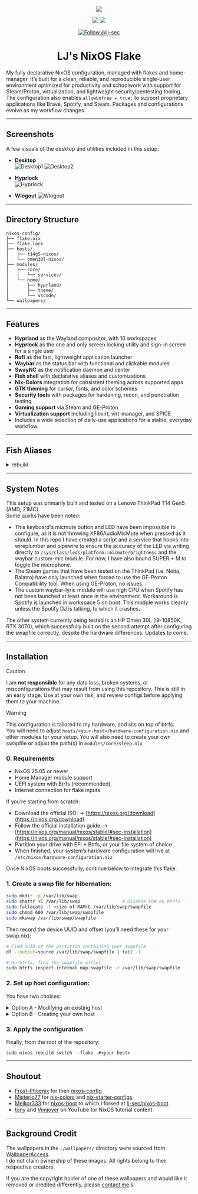 <div align="center">

<p align="center">
  <a href="https://github.com/lj-sec" target="_blank">
    <img src="./.github/assets/nix-snowflake.png"/>
  </a>
</p>

<p align="center">
  <img src="https://img.shields.io/github/stars/lj-sec/nixos-config?style=for-the-badge"/>
  <a href="https://nixos.org">
    <img src="https://img.shields.io/badge/NIXOS-5277C3.svg?style=for-the-badge&logo=NixOS&logoColor=white"/>
  </a>
</p>

<p align="center">
  <a href="https://github.com/lj-sec">
    <img src="https://img.shields.io/github/followers/lj-sec?label=Follow%20@lj-sec&style=social" alt="Follow @lj-sec"/>
  </a>
</p>

# LJ's NixOS Flake

</div>

My fully declarative NixOS configuration, managed with flakes and home-manager.
It’s built for a clean, reliable, and reproducible single-user environment optimized for productivity and schoolwork with support for Steam/Proton, virtualization, and lightweight security/pentesting tooling.
The configuration also enables `allowUnfree = true;` to support proprietary applications like Brave, Spotify, and Steam.
Packages and configurations evolve as my workflow changes.

---

## Screenshots
A few visuals of the desktop and utilities included in this setup:

- **Desktop**  
  ![Desktop1](./.github/screenshots/screenshot1.png)
  ![Desktop2](./.github/screenshots/screenshot2.png)

- **Hyprlock**  
  ![Hyprlock](./.github/screenshots/screenshot3.png)

- **Wlogout**
  ![Wlogout](./.github/screenshots/screenshot4.png)

---

## Directory Structure

```
nixos-config/
├── flake.nix
├── flake.lock
├── hosts/
│   ├── t14g5-nixos/
│   └── omen30l-nixos/
├── modules/
│   ├── core/
│   │   └── services/
│   └── home/
│       ├── hyprland/
│       ├── theme/
│       └── vscode/
└── wallpapers/
```
---

## Features

- **Hyprland** as the Wayland compositor, with 10 workspaces
- **Hyprlock** as the one and only screen locking utility and sign-in screen for a single user
- **Rofi** as the fast, lightweight application launcher
- **Waybar** as the status bar with functional and clickable modules
- **SwayNC** as the notification daemon and center
- **Fish shell** with declarative aliases and customizations
- **Nix-Colors** integration for consistent theming across supported apps
- **GTK theming** for cursor, fonts, and color schemes
- **Security tools** with packages for hardening, recon, and penetration testing
- **Gaming support** via Steam and GE-Proton
- **Virtualization support** including libvirt, virt-manager, and SPICE
- Includes a wide selection of daily-use applications for a stable, everyday workflow.

---

## Fish Aliases

<details>
<summary>rebuild</summary>

### Usage:
```bash
rebuild [ACTION] [FLAKE] [HOST]
```

### Output:
```
sudo nixos-rebuild [ACTION] [FLAKE]#[HOST]
```

### Default:
```
sudo nixos-rebuild switch .#$(hostname)
```

</details>

---

## System Notes

This setup was primarily built and tested on a Lenovo ThinkPad T14 Gen5 (AMD, 21MC).  
Some quirks have been noted:
 - This keyboard's micmute button and LED have been impossible to configure, as it is not throwing XF86AudioMicMute when pressed as it should. In this repo I have created a script and a service that hooks into wireplumber and pipewire to ensure the accuracy of the LED via writing directly to `/sys/class/leds/platform::micmute/brightness` and the waybar custom-mic module. For now, I have also bound SUPER + M to toggle the microphone.
 - The Steam games that have been tested on the ThinkPad (i.e. Noita, Balatro) have only launched when forced to use the GE-Proton Compatibility tool. When using GE-Proton, no issues.
 - The custom waybar-lyric module will use high CPU when Spotify has not been launched at least once in the environment. Workaround is Spotify is launched in workspace 5 on boot. This module works cleanly unless the Spotify DJ is talking, to which it crashes.

The other system currently being tested is an HP Omen 30L (i9-10850K, RTX 3070), which successfully built on the second attempt after configuring the swapfile correctly, despite the hardware differences. Updates to come.

---


## Installation

> [!CAUTION]  
> I am **not responsible** for any data loss, broken systems, or misconfigurations that may result from using this repository. This is still in an early stage.
> Use at your own risk, and review configs before applying them to your machine.

> [!WARNING]  
> This configuration is tailored to my hardware, and sits on top of btrfs.  
> You will need to adjust `hosts/<your-host>/hardware-configuration.nix` and other modules for your setup.
> You will also need to create your own swapfile or adjust the path(s) in `modules/core/sleep.nix`

### 0. Requirements

- NixOS 25.05 or newer
- Home Manager module support
- UEFI system with Btrfs (recommended)
- Internet connection for flake inputs

If you’re starting from scratch:
 - Download the official ISO: → [https://nixos.org/download](https://nixos.org/download)
 - Follow the official installation guide: → [https://nixos.org/manual/nixos/stable/#sec-installation](https://nixos.org/manual/nixos/stable/#sec-installation)
 - Partition your drive with EFI + Btrfs, or your file system of choice
 - When finished, your system’s hardware configuration will live at `/etc/nixos/hardware-configuration.nix`

Once NixOS boots successfully, continue below to integrate this flake.

### 1. Create a swap file for hibernation:

```bash
sudo mkdir -p /var/lib/swap
sudo chattr +C /var/lib/swap                # Disable COW on btrfs
sudo fallocate -l <size-of-RAM>G /var/lib/swap/swapfile
sudo chmod 600 /var/lib/swap/swapfile
sudo mkswap /var/lib/swap/swapfile
```

Then record the device UUID and offset (you’ll need these for your swap.nix):
```bash
# Find UUID of the partition containing your swapfile
df --output=source /var/lib/swap/swapfile | tail -1

# On btrfs, find the swapfile offset:
sudo btrfs inspect-internal map-swapfile -r /var/lib/swap/swapfile
```

### 2. Set up host configuration:

You have two choices:

<details>
<summary>Option A - Modifying an existing host</summary>
<br>
Clone this repository and enter it:

```bash
git clone https://github.com/lj-sec/nixos-config.git
cd nixos-config
```

Replace the contents of one of the present host's hardware-configuration.nix with your own:
```bash
sudo cp /etc/nixos/hardware-configuration.nix hosts/<your-host>/hardware-configuration.nix
```

Open `hosts/<your-host>/swap.nix` in your editor of choice and update:
 - `resume_offset=` → your offset from earlier
 - `resumeDevice=` → your swap partition’s UUID path
 - `size=` → the size of your swapfile in GiB

Ensure that in flake.nix the specialArgs `hasFingerprint` aligns with your preference on fingerprint authentication.

And you're finished with this step!

</details>

<details>
<summary>Option B - Creating your own host</summary>
<br>

```bash
git clone https://github.com/lj-sec/nixos-config.git
cd nixos-config/hosts
mkdir <your-host>
sudo cp /etc/nixos/hardware-configuration.nix <your-host>
touch <your-host>/default.nix
touch <your-host>/swap.nix
```
Modify default.nix and swap.nix with your editor of choice, mimicking the setup that is present in the other hosts present.
Ensure that `<your-host>/default.nix` imports `./../../modules/core`, `./hardware-configuration.nix`, and `./swap.nix` at a minimum, as that ensures the rest of the flake is strapped in.

Once that is completed, navigate back to the root of the repository (pwd should be nixos-config). Find the flake.nix file and modify it with your editor of choice to include your new host underneath the present hosts as such:
```nix
<your-host> = lib.nixosSystem {
  inherit system;
  modules = [
    { nixpkgs.overlays = [ self.overlays.waybar-lyric-fix ]; }
    ./hosts/<your-host> 
  ];
  specialArgs = {
    hasFingerprint = <true/false>;
    host = "<your-host>";
    inherit self inputs username;
  };
};
```

And you're finished with this setup!

---

</details>

### 3. Apply the configuration

Finally, from the root of the repository:
```
sudo nixos-rebuild switch --flake .#<your-host>
```

---

## Shoutout

- [Frost-Phoenix](https://github.com/Frost-Phoenix/) for their [nixos-config](https://github.com/Frost-Phoenix/nixos-config/tree/main)
- [Misterio77](https://github.com/Misterio77) for [nix-colors](https://github.com/Misterio77/nix-colors) and [nix-starter-configs](https://github.com/Misterio77/nix-starter-configs)
- [Melkor333](https://github.com/Melkor333) for [nixos-boot](https://github.com/Melkor333/nixos-boot) to which I forked at [lj-sec/nixos-boot](https://github.com/lj-sec/nixos-boot)
- [tony](https://www.youtube.com/@tony-btw) and [Vimjoyer](https://www.youtube.com/@vimjoyer) on YouTube for NixOS tutorial content

---

## Background Credit

The wallpapers in the `./wallpapers/` directory were sourced from [WallpaperAccess](https://wallpaperaccess.com/).  
I do not claim ownership of these images. All rights belong to their respective creators.

If you are the copyright holder of one of these wallpapers and would like it removed or credited differently, please [contact me](https://lj-sec.github.io).s